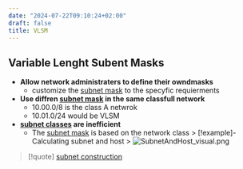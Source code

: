 ```yaml
---
date: "2024-07-22T09:10:24+02:00"
draft: false
title: VLSM
---
```


## Variable Lenght Subent Masks

-   **Allow network administraters to define their owndmasks**
    -   customize the [subnet
        mask](/Notes/posts/Network/basic_network_connections/subnet_mask)
        to the specyfic requierments
-   **Use diffren [subnet
    mask](/Notes/posts/Network/basic_network_connections/subnet_mask) in
    the same classfull network**
    -   10.00.0/8 is the class A netwrok
    -   10.01.0/24 would be VLSM  
-   **[subnet classes](/Notes/posts/for_later/subnet_classes) are
    inefficient**
    -   The [subnet
        mask](/Notes/posts/Network/basic_network_connections/subnet_mask)
        is based on the network class > \[!example\]- Calculating subnet
        and host >
        ![SubnetAndHost_visual.png](/Notes/SubnetAndHost_visual.png)

> \[!quote\] [subnet
> construction](/Notes/posts/for_later/subnet_construction)
